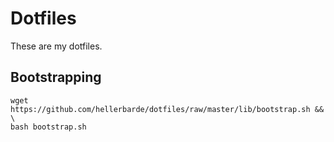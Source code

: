 # Dotfiles #


These are my dotfiles.

## Bootstrapping ##

    wget https://github.com/hellerbarde/dotfiles/raw/master/lib/bootstrap.sh && \
    bash bootstrap.sh


